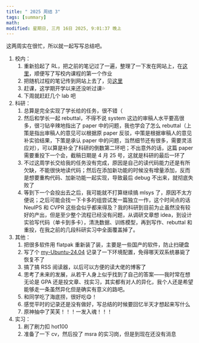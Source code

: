 ```yaml
---
title: " 2025 周结 3"
tags: [summary]
math:
modified: 星期日, 三月 16日 2025, 9:01:37 晚上
---
```


这两周实在很忙，所以就一起写写总结吧。

1. 校内：
    1. 重新拾起了 RL，把之前的笔记过了一遍，整理了一下发在网站上，在[这里](../../notes/RL/Value-or-Policy-Iteration.md)，顺便写了写校内课程的第一个作业
    2. 把随机过程的笔记传到网站上去了，见[这里](../../notes/stochastic-progress/Lecture0-Review-of-Probability.md)
    3. 赶课，这学期开学以来还没听过课💦
    4. 下周就赶赶几个 lab 吧
2. 科研：
    1. 总算是完全实现了学长给的任务，很不错（
    2. 然后和学长一起 rebuttal，不得不说 system 这边的审稿人水平要高很多，很刁钻辛辣地指出了 paper 中的问题，我也学会了怎么 rebuttal（上策是指出审稿人的意见可以根据原 paper 反驳，中策是根据审稿人的意见补实验结果，下策是承认 paper 中的问题，当然细节还有很多，需要灵活应对），可以算是补全了科研的倒数第二环吧；不出意外的话，这篇 paper 需要重投下一个会，截稿日期是 4 月 25 号，这就是科研的最后一环了
    3. 不过这周学长交给我的任务没有完成，原因是自己的读代码能力还是有所欠缺，不能很快地读代码；然后在添加新功能的时候没有增量添加，反而是想要重构代码、加新功能一起实现，导致最后 debug 不出来，就彻底失败了
    4. 等到下一个会投出去之后，我可能就不打算继续搞 mlsys 了，原因不太方便说；之后可能会找一下卡多的组尝试发一篇独立一作，这个时间点的话 NeuIPS 和 CVPR 这些会似乎都来得及？我的科研到目前为止虽然没有较好的产出，但是至少整个流程已经没有问题，从调研文章想 idea，到设计实验写代码（单卡到多卡），清洗数据、训练模型，再到写作、rebuttal 和重投，在我之前的几段科研实习中全面覆盖掉了。
3. 其他：
    1. 把很多软件用 flatpak 重新装了装，主要是一些国产的软件，防止扫硬盘
    2. 写了个 [my-Ubuntu-24.04](https://kinnari-blog.vercel.app/posts/my-ubuntu-2404/) 记录了一下环境配置，免得哪天双系统暴毙了恢复不了
    3. 搞了搞 RSS 阅读器，以后可以方便的读大佬的博客了
    4. 思考了未来的发展，从若干人身上似乎找到了自己的答案——我时常在想无论是 GPA 还是投文章、找实习，其实都有对人的异化，我个人还是希望能够走一条虽然异化但是确实有意义的路吧。
    5. 和同学吃了海底捞，很好吃😋！
    6. 感觉平时的记录还是没有做好，写总结的时候要回忆半天才想起来写什么
    7. 原神抽中了芙芙！！！一发入魂！！！
4. 实习：
    1. 刷了刷力扣 hot100
    2. 准备了一下 cv，然后投了 msra 的实习岗，但是到现在还没有消息
